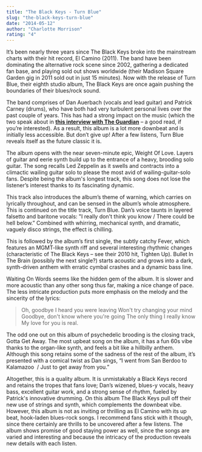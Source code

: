 ```yaml
---
title: "The Black Keys - Turn Blue"
slug: "the-black-keys-turn-blue"
date: "2014-05-12"
author: "Charlotte Morrison"
rating: "4"
---
```


It’s been nearly three years since The Black Keys broke into the mainstream charts with their hit record, El Camino (2011). The band have been dominating the alternative rock scene since 2002, gathering a dedicated fan base, and playing sold out shows worldwide (their Madison Square Garden gig in 2011 sold out in just 15 minutes). Now with the release of Turn Blue, their eighth studio album, The Black Keys are once again pushing the boundaries of their blues/rock sound.

The band comprises of Dan Auerbach (vocals and lead guitar) and Patrick Carney (drums), who have both had very turbulent personal lives over the past couple of years. This has had a strong impact on the music (which the two speak about in **[this interview with The Guardian](http://www.theguardian.com/music/2014/apr/26/black-keys-turn-blue)** – a good read, if you’re interested). As a result, this album is a lot more downbeat and is initially less accessible. But don’t give up! After a few listens, Turn Blue reveals itself as the future classic it is.

The album opens with the near seven-minute epic, Weight Of Love. Layers of guitar and eerie synth build up to the entrance of a heavy, brooding solo guitar. The song recalls Led Zeppelin as it swells and contracts into a climactic wailing guitar solo to please the most avid of wailing-guitar-solo fans. Despite being the album's longest track, this song does not lose the listener’s interest thanks to its fascinating dynamic.

This track also introduces the album’s theme of warning, which carries on lyrically throughout, and can be sensed in the album’s whole atmosphere. This is continued on the title track, Turn Blue. Dan’s voice taunts in layered falsetto and baritone vocals: "I really don't think you know / There could be hell below.” Combined with whirring, mechanical synth, and dramatic, vaguely disco strings, the effect is chilling.

This is followed by the album’s first single, the subtly catchy Fever, which features an MGMT-like synth riff and several interesting rhythmic changes (characteristic of The Black Keys – see their 2010 hit, Tighten Up). Bullet In The Brain (possibly the next single?) starts acoustic and grows into a dark, synth-driven anthem with erratic cymbal crashes and a dynamic bass line.

Waiting On Words seems like the hidden gem of the album. It is slower and more acoustic than any other song thus far, making a nice change of pace. The less intricate production puts more emphasis on the melody and the sincerity of the lyrics:

> Oh, goodbye I heard you were leaving Won't try changing your mind Goodbye, don't know where you're going The only thing I really know My love for you is real.

The odd one out on this album of psychedelic brooding is the closing track, Gotta Get Away. The most upbeat song on the album, it has a fun 60s vibe thanks to the organ-like synth, and feels a bit like a hillbilly anthem. Although this song retains some of the sadness of the rest of the album, it’s presented with a comical twist as Dan sings, “I went from San Berdoo to Kalamazoo  / Just to get away from you.”

Altogether, this is a quality album. It is unmistakably a Black Keys record and retains the tropes that fans love; Dan’s wizened, blues-y vocals, heavy bass, excellent guitar work, and a strong sense of rhythm, fueled by Patrick's innovative drumming. On this album The Black Keys pull off their new use of strings and synth, which complements the downbeat vibe. However, this album is not as inviting or thrilling as El Camino with its up beat, hook-laden blues-rock songs. I recommend fans stick with it though, since there certainly are thrills to be uncovered after a few listens. The album shows promise of good staying power as well, since the songs are varied and interesting and because the intricacy of the production reveals new details with each listen.
